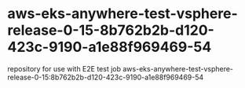 # aws-eks-anywhere-test-vsphere-release-0-15-8b762b2b-d120-423c-9190-a1e88f969469-54
repository for use with E2E test job aws-eks-anywhere-test-vsphere-release-0-15:8b762b2b-d120-423c-9190-a1e88f969469-54
